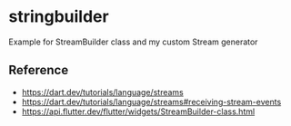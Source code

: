 # stringbuilder

Example for StreamBuilder class and my custom Stream generator

## Reference

- https://dart.dev/tutorials/language/streams
- https://dart.dev/tutorials/language/streams#receiving-stream-events
- https://api.flutter.dev/flutter/widgets/StreamBuilder-class.html